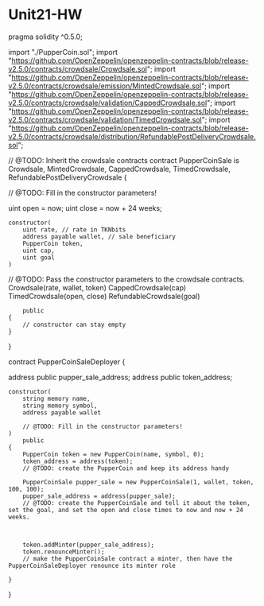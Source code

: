 # Unit21-HW

pragma solidity ^0.5.0;

import "./PupperCoin.sol";
import "https://github.com/OpenZeppelin/openzeppelin-contracts/blob/release-v2.5.0/contracts/crowdsale/Crowdsale.sol";
import "https://github.com/OpenZeppelin/openzeppelin-contracts/blob/release-v2.5.0/contracts/crowdsale/emission/MintedCrowdsale.sol";
import "https://github.com/OpenZeppelin/openzeppelin-contracts/blob/release-v2.5.0/contracts/crowdsale/validation/CappedCrowdsale.sol";
import "https://github.com/OpenZeppelin/openzeppelin-contracts/blob/release-v2.5.0/contracts/crowdsale/validation/TimedCrowdsale.sol";
import "https://github.com/OpenZeppelin/openzeppelin-contracts/blob/release-v2.5.0/contracts/crowdsale/distribution/RefundablePostDeliveryCrowdsale.sol";

// @TODO: Inherit the crowdsale contracts
contract PupperCoinSale is Crowdsale, MintedCrowdsale, CappedCrowdsale, TimedCrowdsale, RefundablePostDeliveryCrowdsale {

// @TODO: Fill in the constructor parameters!
    
   uint open = now;
   uint close = now + 24 weeks;
    
    constructor(
        uint rate, // rate in TKNbits
        address payable wallet, // sale beneficiary
        PupperCoin token,
        uint cap,
        uint goal
    )
    
// @TODO: Pass the constructor parameters to the crowdsale contracts.
        Crowdsale(rate, wallet, token)
        CappedCrowdsale(cap)
        TimedCrowdsale(open, close)
        RefundableCrowdsale(goal)
        
        public
    {
        // constructor can stay empty
    }
}

contract PupperCoinSaleDeployer {

   address public pupper_sale_address;
   address public token_address;

    constructor(
        string memory name,
        string memory symbol,
        address payable wallet

        // @TODO: Fill in the constructor parameters!
    )
        public
    {
        PupperCoin token = new PupperCoin(name, symbol, 0);
        token_address = address(token);
        // @TODO: create the PupperCoin and keep its address handy
        
        PupperCoinSale pupper_sale = new PupperCoinSale(1, wallet, token, 100, 100);
        pupper_sale_address = address(pupper_sale);
        // @TODO: create the PupperCoinSale and tell it about the token, set the goal, and set the open and close times to now and now + 24 weeks.
        
        
        
        token.addMinter(pupper_sale_address);
        token.renounceMinter();
        // make the PupperCoinSale contract a minter, then have the PupperCoinSaleDeployer renounce its minter role
        
    }
}
